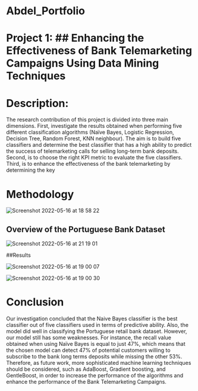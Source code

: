 # Abdel_Portfolio


# Project 1: ## Enhancing the Effectiveness of Bank Telemarketing Campaigns Using Data Mining Techniques

# Description: 
The research contribution of this project is divided into three main dimensions. First,
investigate the results obtained when performing five different classification algorithms
(Naïve Bayes, Logistic Regression, Decision Tree, Random Forest, KNN neighbour). The aim is
to build five classifiers and determine the best classifier that has a high ability to predict the
success of telemarketing calls for selling long-term bank deposits. Second, is to choose the
right KPI metric to evaluate the five classifiers. Third, is to enhance the effectiveness of the
bank telemarketing by determining the key

# Methodology

![Screenshot 2022-05-16 at 18 58 22](https://user-images.githubusercontent.com/77781190/168675200-7bc9ccaf-fcca-4ac0-95cd-66b7d66cf483.png)

## Overview of the Portuguese Bank Dataset

![Screenshot 2022-05-16 at 21 19 01](https://user-images.githubusercontent.com/77781190/168675683-2ee0186e-490f-4656-9838-4eb374b0b714.png)

##Results 

![Screenshot 2022-05-16 at 19 00 07](https://user-images.githubusercontent.com/77781190/168675207-ea0eb06b-6ff9-47bf-b318-775e73ae6dfa.png)

![Screenshot 2022-05-16 at 19 00 30](https://user-images.githubusercontent.com/77781190/168675210-a0177188-5133-4c02-bd81-40c6ce60fc12.png)

# Conclusion

Our investigation concluded that the Naive Bayes classifier is the best classifier out of five classifiers used in terms of predictive ability. Also, the model did well in classifying the Portuguese retail bank dataset. However, our model still has some weaknesses. For instance, the recall value obtained when using Naïve Bayes is equal to just 47%, which means that the chosen model can detect 47% of potential customers willing to subscribe to the bank long terms deposits while missing the other 53%. Therefore, as future work, more sophisticated machine learning techniques should be considered, such as AdaBoost, Gradient boosting, and GentleBoost, in order to increase the performance of the algorithms and enhance the performance of the Bank Telemarketing
Campaigns.
